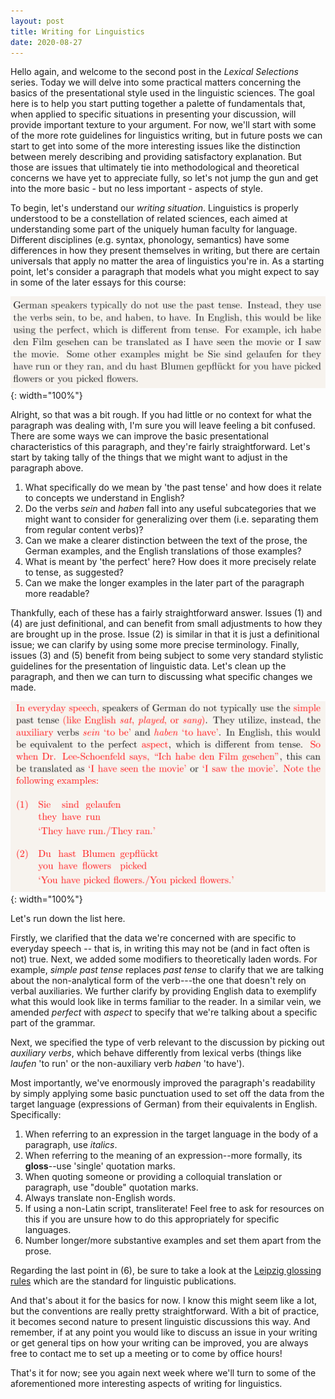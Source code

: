 ```yaml
---
layout: post
title: Writing for Linguistics
date: 2020-08-27
---
```


Hello again, and welcome to the second post in the *Lexical Selections* series. Today we will delve into some practical matters concerning the basics of the presentational style used in the linguistic sciences. The goal here is to help you start putting together a palette of fundamentals that, when applied to specific situations in presenting your discussion, will provide important texture to your argument. For now, we'll start with some of the more rote guidelines for linguistics writing, but in future posts we can start to get into some of the more interesting issues like the distinction between merely describing and providing satisfactory explanation. But those are issues that ultimately tie into methodological and theoretical concerns we have yet to appreciate fully, so let's not jump the gun and get into the more basic - but no less important - aspects of style.

To begin, let's understand our *writing situation*. Linguistics is properly understood to be a constellation of related sciences, each aimed at understanding some part of the uniquely human faculty for language. Different disciplines (e.g. syntax, phonology, semantics) have some differences in how they present themselves in writing, but there are certain universals that apply no matter the area of linguistics you're in. As a starting point, let's consider a paragraph that models what you might expect to say in some of the later essays for this course:

![](/assets/images/german1.png){: width="100%"}

Alright, so that was a bit rough. If you had little or no context for what the paragraph was dealing with, I'm sure you will leave feeling a bit confused. There are some ways we can improve the basic presentational characteristics of this paragraph, and they're fairly straightforward. Let's start by taking tally of the things that we might want to adjust in the paragraph above.

1. What specifically do we mean by 'the past tense' and how does it relate to concepts we understand in English?
2. Do the verbs *sein* and *haben* fall into any useful subcategories that we might want to consider for generalizing over them (i.e. separating them from regular content verbs)?
3. Can we make a clearer distinction between the text of the prose, the German examples, and the English translations of those examples?
4. What is meant by 'the perfect' here? How does it more precisely relate to tense, as suggested?
5. Can we make the longer examples in the later part of the paragraph more readable?

Thankfully, each of these has a fairly straightforward answer. Issues (1) and (4) are just definitional, and can benefit from small adjustments to how they are brought up in the prose. Issue (2) is similar in that it is just a definitional issue; we can clarify by using some more precise terminology. Finally, issues (3) and (5) benefit from being subject to some very standard stylistic guidelines for the presentation of linguistic data. Let's clean up the paragraph, and then we can turn to discussing what specific changes we made.

![](/assets/images/german2.png){: width="100%"}

Let's run down the list here. 

Firstly, we clarified that the data we're concerned with are specific to everyday speech -- that is, in writing this may not be (and in fact often is not) true. Next, we added some modifiers to theoretically laden words. For example, *simple past tense* replaces *past tense* to clarify that we are talking about the non-analytical form of the verb---the one that doesn't rely on verbal auxiliaries. We further clarify by providing English data to exemplify what this would look like in terms familiar to the reader. In a similar vein, we amended *perfect* with *aspect* to specify that we're talking about a specific part of the grammar.

Next, we specified the type of verb relevant to the discussion by picking out *auxiliary verbs*, which behave differently from lexical verbs (things like *laufen* 'to run' or the non-auxiliary verb *haben* 'to have').

Most importantly, we've enormously improved the paragraph's readability by simply applying some basic punctuation used to set off the data from the target language (expressions of German) from their equivalents in English. Specifically:

1. When referring to an expression in the target language in the body of a paragraph, use *italics*.
2. When referring to the meaning of an expression--more formally, its **gloss**--use 'single' quotation marks.
3. When quoting someone or providing a colloquial translation or paragraph, use "double" quotation marks.
4. Always translate non-English words.
5. If using a non-Latin script, transliterate! Feel free to ask for resources on this if you are unsure how to do this appropriately for specific languages.
6. Number longer/more substantive examples and set them apart from the prose.

Regarding the last point in (6), be sure to take a look at the [Leipzig glossing rules](https://www.eva.mpg.de/lingua/pdf/Glossing-Rules.pdf) which are the standard for linguistic publications.

And that's about it for the basics for now. I know this might seem like a lot, but the conventions are really pretty straightforward. With a bit of practice, it becomes second nature to present linguistic discussions this way. And remember, if at any point you would like to discuss an issue in your writing or get general tips on how your writing can be improved, you are always free to contact me to set up a meeting or to come by office hours!

That's it for now; see you again next week where we'll turn to some of the aforementioned more interesting aspects of writing for linguistics.

